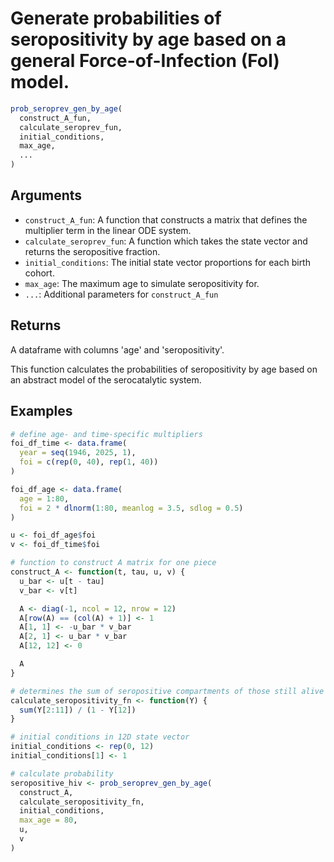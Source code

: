 # Generate probabilities of seropositivity by age based on a general Force-of-Infection (FoI) model.

```r
prob_seroprev_gen_by_age(
  construct_A_fun,
  calculate_seroprev_fun,
  initial_conditions,
  max_age,
  ...
)
```

## Arguments

- `construct_A_fun`: A function that constructs a matrix that defines the multiplier term in the linear ODE system.
- `calculate_seroprev_fun`: A function which takes the state vector and returns the seropositive fraction.
- `initial_conditions`: The initial state vector proportions for each birth cohort.
- `max_age`: The maximum age to simulate seropositivity for.
- `...`: Additional parameters for `construct_A_fun`

## Returns

A dataframe with columns 'age' and 'seropositivity'.

This function calculates the probabilities of seropositivity by age based on an abstract model of the serocatalytic system.

## Examples

```r
# define age- and time-specific multipliers
foi_df_time <- data.frame(
  year = seq(1946, 2025, 1),
  foi = c(rep(0, 40), rep(1, 40))
)

foi_df_age <- data.frame(
  age = 1:80,
  foi = 2 * dlnorm(1:80, meanlog = 3.5, sdlog = 0.5)
)

u <- foi_df_age$foi
v <- foi_df_time$foi

# function to construct A matrix for one piece
construct_A <- function(t, tau, u, v) {
  u_bar <- u[t - tau]
  v_bar <- v[t]

  A <- diag(-1, ncol = 12, nrow = 12)
  A[row(A) == (col(A) + 1)] <- 1
  A[1, 1] <- -u_bar * v_bar
  A[2, 1] <- u_bar * v_bar
  A[12, 12] <- 0

  A
}

# determines the sum of seropositive compartments of those still alive
calculate_seropositivity_fn <- function(Y) {
  sum(Y[2:11]) / (1 - Y[12])
}

# initial conditions in 12D state vector
initial_conditions <- rep(0, 12)
initial_conditions[1] <- 1

# calculate probability
seropositive_hiv <- prob_seroprev_gen_by_age(
  construct_A,
  calculate_seropositivity_fn,
  initial_conditions,
  max_age = 80,
  u,
  v
)
```
